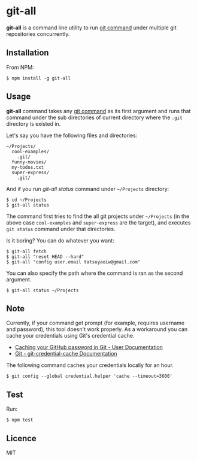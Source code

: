 # git-all

**git-all** is a command line utility to run [git command](https://git-scm.com/docs) under multiple git repositories concurrently.

## Installation

From NPM:

```
$ npm install -g git-all
```

## Usage

**git-all** command takes any [git command](https://git-scm.com/docs) as its first argument and runs that command under the sub directories of current directory where the `.git` directory is existed in.

Let's say you have the following files and directories:

```
~/Projects/
  cool-examples/
    .git/
  funny-movies/
  my-todos.txt
  super-express/
    .git/
```

And if you run *git-all status* command under `~/Projects` directory:

```
$ cd ~/Projects
$ git-all status
```

The command first tries to find the all git projects under `~/Projects` (in the above case `cool-examples` and `super-express` are the target), and executes `git status` command under that directories.

Is it boring? You can do whatever you want:

```
$ git-all fetch
$ git-all "reset HEAD --hard"
$ git-all "config user.email tatsuyaoiw@gmail.com"
```

You can also specify the path where the command is ran as the second argument.

```
$ git-all status ~/Projects
```

## Note

Currently, if your command get prompt (for example, requires username and password), this tool doesn't work properly. As a workaround you can cache your credentials using Git's credential cache.

- [Caching your GitHub password in Git - User Documentation](https://help.github.com/articles/caching-your-github-password-in-git/)
- [Git - git-credential-cache Documentation](https://git-scm.com/docs/git-credential-cache)

The following command caches your credentials locally for an hour.

```
$ git config --global credential.helper 'cache --timeout=3600'
```

## Test

Run:

```
$ npm test
```

## Licence

MIT